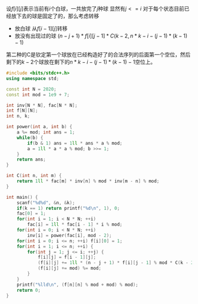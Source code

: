 设$f[i][j]$表示当前有$i$个白球，一共放完了$j$种球
显然有$j <= i$
对于每个状态目前已经放下去的球是固定了的，那么考虑转移
* 放白球 从$f[i - 1][j]$转移
* 放没有出现过的球 $(n - j + 1) * f[i][j - 1] * C(k - 2, n * k - i - (j - 1) * (k - 1) - 1)$

第二种的C是钦定第一个球放在已经构造好了的合法序列的后面第一个空位，然后剩下的$k-2$个球放在剩下的$n * k - i - (j - 1) * (k - 1) - 1$空位上。

```cpp
#include <bits/stdc++.h>
using namespace std;

const int N = 2020;
const int mod = 1e9 + 7;

int inv[N * N], fac[N * N];
int f[N][N];
int n, k;

int power(int a, int b) {
	a %= mod; int ans = 1;
	while(b) {
		if(b & 1) ans = 1ll * ans * a % mod;
		a = 1ll * a * a % mod; b >>= 1;
	}
	return ans;
}

int C(int n, int m) {
	return 1ll * fac[m] * inv[n] % mod * inv[m - n] % mod;
}

int main() {
	scanf("%d%d", &n, &k);
	if(k == 1) return printf("%d\n", 1), 0;
	fac[0] = 1;
	for(int i = 1; i < N * N; ++i) 
		fac[i] = 1ll * fac[i - 1] * i % mod;
	for(int i = 0; i < N * N; ++i) 
		inv[i] = power(fac[i], mod - 2);
	for(int i = 0; i <= n; ++i) f[i][0] = 1;
	for(int i = 1; i <= n; ++i) {
		for(int j = 1; j <= i; ++j) {
			f[i][j] = f[i - 1][j];
			(f[i][j] += 1ll * (n - j + 1) * f[i][j - 1] % mod * C(k - 2, n * k - i - (j - 1) * (k - 1) - 1) % mod) %= mod;
			(f[i][j] += mod) %= mod;
		}
	}
	printf("%lld\n", (f[n][n] % mod + mod) % mod);
	return 0;
}
```
